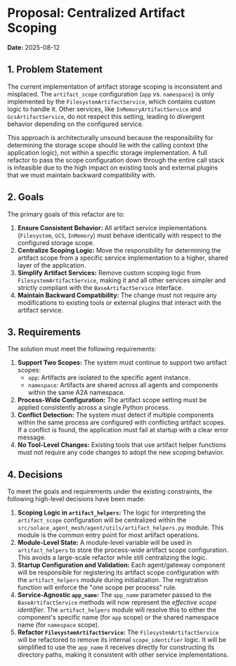 # Proposal: Centralized Artifact Scoping

**Date:** 2025-08-12

## 1. Problem Statement

The current implementation of artifact storage scoping is inconsistent and misplaced. The `artifact_scope` configuration (`app` vs. `namespace`) is only implemented by the `FilesystemArtifactService`, which contains custom logic to handle it. Other services, like `InMemoryArtifactService` and `GcsArtifactService`, do not respect this setting, leading to divergent behavior depending on the configured service.

This approach is architecturally unsound because the responsibility for determining the storage scope should lie with the calling context (the application logic), not within a specific storage implementation. A full refactor to pass the scope configuration down through the entire call stack is infeasible due to the high impact on existing tools and external plugins that we must maintain backward compatibility with.

## 2. Goals

The primary goals of this refactor are to:

1.  **Ensure Consistent Behavior:** All artifact service implementations (`Filesystem`, `GCS`, `InMemory`) must behave identically with respect to the configured storage scope.
2.  **Centralize Scoping Logic:** Move the responsibility for determining the artifact scope from a specific service implementation to a higher, shared layer of the application.
3.  **Simplify Artifact Services:** Remove custom scoping logic from `FilesystemArtifactService`, making it and all other services simpler and strictly compliant with the `BaseArtifactService` interface.
4.  **Maintain Backward Compatibility:** The change must not require any modifications to existing tools or external plugins that interact with the artifact service.

## 3. Requirements

The solution must meet the following requirements:

1.  **Support Two Scopes:** The system must continue to support two artifact scopes:
    *   `app`: Artifacts are isolated to the specific agent instance.
    *   `namespace`: Artifacts are shared across all agents and components within the same A2A namespace.
2.  **Process-Wide Configuration:** The artifact scope setting must be applied consistently across a single Python process.
3.  **Conflict Detection:** The system must detect if multiple components within the same process are configured with conflicting artifact scopes. If a conflict is found, the application must fail at startup with a clear error message.
4.  **No Tool-Level Changes:** Existing tools that use artifact helper functions must not require any code changes to adopt the new scoping behavior.

## 4. Decisions

To meet the goals and requirements under the existing constraints, the following high-level decisions have been made:

1.  **Scoping Logic in `artifact_helpers`:** The logic for interpreting the `artifact_scope` configuration will be centralized within the `src/solace_agent_mesh/agent/utils/artifact_helpers.py` module. This module is the common entry point for most artifact operations.
2.  **Module-Level State:** A module-level variable will be used in `artifact_helpers` to store the process-wide artifact scope configuration. This avoids a large-scale refactor while still centralizing the logic.
3.  **Startup Configuration and Validation:** Each agent/gateway component will be responsible for registering its artifact scope configuration with the `artifact_helpers` module during initialization. The registration function will enforce the "one scope per process" rule.
4.  **Service-Agnostic `app_name`:** The `app_name` parameter passed to the `BaseArtifactService` methods will now represent the *effective scope identifier*. The `artifact_helpers` module will resolve this to either the component's specific name (for `app` scope) or the shared namespace name (for `namespace` scope).
5.  **Refactor `FilesystemArtifactService`:** The `FilesystemArtifactService` will be refactored to remove its internal `scope_identifier` logic. It will be simplified to use the `app_name` it receives directly for constructing its directory paths, making it consistent with other service implementations.
